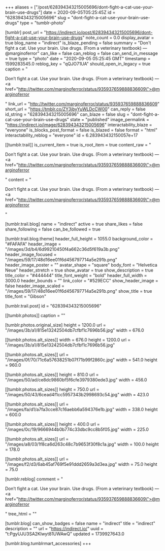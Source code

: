 +++
aliases = ["/post/628394343215005696/dont-fight-a-cat-use-your-brain-use-drugs"]
date = 2020-09-05T05:25:45Z
id = "628394343215005696"
slug = "dont-fight-a-cat-use-your-brain-use-drugs"
type = "tumblr-photo"

[tumblr]
post_url = "https://indirect.io/post/628394343215005696/dont-fight-a-cat-use-your-brain-use-drugs"
note_count = 0.0
display_avatar = true
blog_name = "indirect"
is_blaze_pending = false
summary = "Don't fight a cat. Use your brain. Use drugs. (From a veterinary textbook) — @marginoferror"
can_like = false
can_reblog = false
can_send_in_message = true
type = "photo"
date = "2020-09-05 05:25:45 GMT"
timestamp = 1599283545.0
reblog_key = "qQJO71UA"
should_open_in_legacy = true
caption = "<p>Don&rsquo;t fight a cat. Use your brain. Use drugs. (From a veterinary textbook) — <a href=\"http://twitter.com/marginoferror/status/935937659888836609\">@marginoferror</a></p>"
link_url = "http://twitter.com/marginoferror/status/935937659888836609"
short_url = "https://tmblr.co/ZY3jbyYuWLDcCW00"
can_reply = false
id_string = "628394343215005696"
can_blaze = false
slug = "dont-fight-a-cat-use-your-brain-use-drugs"
state = "published"
image_permalink = "https://indirect.io/image/628394343215005696"
interactability_blaze = "everyone"
is_blocks_post_format = false
is_blazed = false
format = "html"
interactability_reblog = "everyone"
id = 6.283943432150057e+17

[[tumblr.trail]]
is_current_item = true
is_root_item = true
content_raw = "<p>Don’t fight a cat. Use your brain. Use drugs. (From a veterinary textbook) — <a href=\"http://twitter.com/marginoferror/status/935937659888836609\">@marginoferror</a></p>"
content = "<p>Don&rsquo;t fight a cat. Use your brain. Use drugs. (From a veterinary textbook) &mdash; <a href=\"http://twitter.com/marginoferror/status/935937659888836609\">@marginoferror</a></p>"

[tumblr.trail.blog]
name = "indirect"
active = true
share_likes = false
share_following = false
can_be_followed = true

[tumblr.trail.blog.theme]
header_full_height = 1055.0
background_color = "#FAFAFA"
header_image = "/images/3d/b4/6d99210450f4a662c36d5f619a3b.png"
header_image_focused = "/images/59/17/48d16ee01f6d456797714a5e291b.png"
header_image_poster = ""
avatar_shape = "square"
body_font = "Helvetica Neue"
header_stretch = true
show_avatar = true
show_description = true
title_color = "#444444"
title_font_weight = "bold"
header_full_width = 3000.0
header_bounds = ""
link_color = "#529ECC"
show_header_image = false
header_image_scaled = "/images/59/17/48d16ee01f6d456797714a5e291b.png"
show_title = true
title_font = "Gibson"

[tumblr.trail.post]
id = "628394343215005696"

[[tumblr.photos]]
caption = ""

[tumblr.photos.original_size]
height = 1200.0
url = "/images/3b/a1/815e13242504db7cfbf1c7696b56.jpg"
width = 676.0

[[tumblr.photos.alt_sizes]]
width = 676.0
height = 1200.0
url = "/images/3b/a1/815e13242504db7cfbf1c7696b56.jpg"

[[tumblr.photos.alt_sizes]]
url = "/images/0f/70/71c6a57638251b07f71b99f2860c.jpg"
width = 541.0
height = 960.0

[[tumblr.photos.alt_sizes]]
height = 810.0
url = "/images/50/ad/ce8dc9860bf5f6cfe3979380ede3.jpg"
width = 456.0

[[tumblr.photos.alt_sizes]]
height = 750.0
url = "/images/50/43/6cead4f1cc5957343b2998693c54.jpg"
width = 423.0

[[tumblr.photos.alt_sizes]]
url = "/images/fa/d1/a7fa3cce87c16aebb6a594376e1b.jpg"
width = 338.0
height = 600.0

[[tumblr.photos.alt_sizes]]
height = 400.0
url = "/images/0c/19/9666944b0b774c33dbc9cc8b5f05.jpg"
width = 225.0

[[tumblr.photos.alt_sizes]]
url = "/images/a8/03/1f8ca6d263c48c7b9653f30f8c1a.jpg"
width = 100.0
height = 178.0

[[tumblr.photos.alt_sizes]]
url = "/images/f2/d3/6ab45af769f5e91ddd2659a3d3ea.jpg"
width = 75.0
height = 75.0

[tumblr.reblog]
comment = "<p>Don’t fight a cat. Use your brain. Use drugs. (From a veterinary textbook) — <a href=\"http://twitter.com/marginoferror/status/935937659888836609\">@marginoferror</a></p>"
tree_html = ""

[tumblr.blog]
can_show_badges = false
name = "indirect"
title = "indirect"
description = ""
url = "https://indirect.io/"
uuid = "t:PgyUJU3SA2Klwyt81UWAwQ"
updated = 1739927643.0

[tumblr.blog.tumblrmart_accessories]
+++
